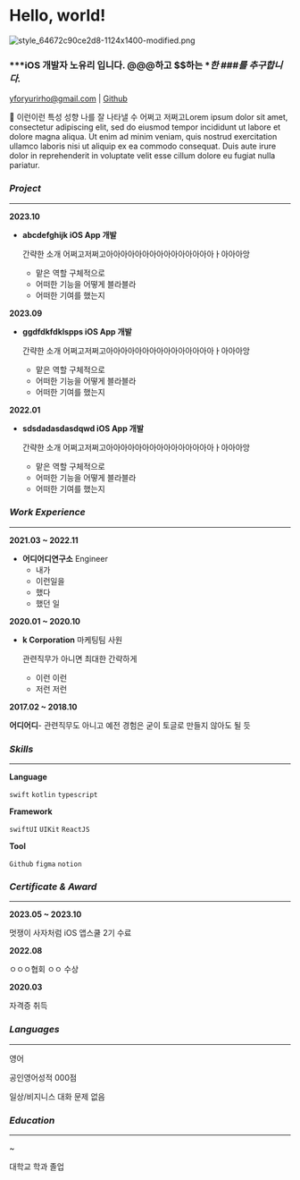 # Hello, world!

![style_64672c90ce2d8-1124x1400-modified.png](Hello,%20world!%20832fb49fca074e69a0a751076ea65e11/style_64672c90ce2d8-1124x1400-modified.png)

### ***iOS 개발자 노유리 입니다. @@@하고 $$하는 ****한 ###를 추구합니다.***

[yforyurirho@gmail.com](mailto:yforyurirho@gmail.com) | [Github](https://github.com/yforyuri)

<aside>
🌟 이런이런 특성 성향 나를 잘 나타낼 수 어쩌고 저쩌고Lorem ipsum dolor sit amet, consectetur adipiscing elit, sed do eiusmod tempor incididunt ut labore et dolore magna aliqua. Ut enim ad minim veniam, quis nostrud exercitation ullamco laboris nisi ut aliquip ex ea commodo consequat. Duis aute irure dolor in reprehenderit in voluptate velit esse cillum dolore eu fugiat nulla pariatur.

</aside>

### *Project*

---

**2023.10**

- **abcdefghijk iOS App 개발**
    
    간략한 소개 어쩌고저쩌고아아아아아아아아아아아아아아아ㅏ아아아앙
    
    - 맡은 역할 구체적으로
    - 어떠한 기능을 어떻게 블라블라
    - 어떠한 기여를 했는지

**2023.09**

- **ggdfdkfdklspps iOS App 개발**
    
    간략한 소개 어쩌고저쩌고아아아아아아아아아아아아아아아ㅏ아아아앙
    
    - 맡은 역할 구체적으로
    - 어떠한 기능을 어떻게 블라블라
    - 어떠한 기여를 했는지

**2022.01**

- **sdsdadasdasdqwd iOS App 개발**
    
    간략한 소개 어쩌고저쩌고아아아아아아아아아아아아아아아ㅏ아아아앙
    
    - 맡은 역할 구체적으로
    - 어떠한 기능을 어떻게 블라블라
    - 어떠한 기여를 했는지

### *Work Experience*

---

**2021.03 ~ 2022.11**

- **어디어디연구소**  Engineer
    - 내가
    - 이런일을
    - 했다
    - 했던 일

**2020.01 ~ 2020.10**

- **k Corporation** 마케팅팀 사원
    
    관련직무가 아니면 최대한 간략하게
    
    - 이런 이런
    - 저런 저런

**2017.02 ~ 2018.10**

**어디어디**- 관련직무도 아니고 예전 경험은 굳이 토글로 만들지 않아도 될 듯


### ***Skills***

---

**Language**

`swift` `kotlin` `typescript`

**Framework**

`swiftUI` `UIKit` `ReactJS`

**Tool**

`Github` `figma` `notion`

### *Certificate & Award*

---

**2023.05 ~ 2023.10**

멋쟁이 사자처럼 iOS 앱스쿨 2기 수료

**2022.08**

ㅇㅇㅇ협회 ㅇㅇ 수상

**2020.03**

자격증 취득

### *Languages*

---

영어

공인영어성적 000점

일상/비지니스 대화 문제 없음

### ***Education***

---

~

대학교 학과 졸업


